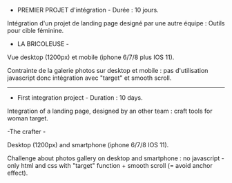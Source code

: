 - PREMIER PROJET d'intégration - Durée : 10 jours.



Intégration d'un projet de landing page designé par une autre équipe : Outils pour cible féminine.


- LA BRICOLEUSE -

Vue desktop (1200px) et mobile (iphone 6/7/8 plus IOS 11).


Contrainte de la galerie photos sur desktop et mobile : pas d'utilisation javascript donc intégration avec "target" et smooth scroll.

----------------------------

- First integration project - Duration : 10 days.

Integration of a landing page, designed by an other team : craft tools for woman target.

-The crafter -

Desktop (1200px) and smartphone (iphone 6/7/8 IOS 11).

Challenge about photos gallery on desktop and smartphone : no javascript - only html and css with "target" function + smooth scroll (= avoid anchor effect).


